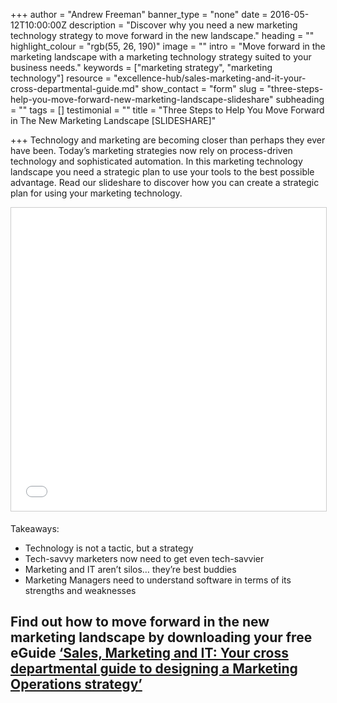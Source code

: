 +++
author = "Andrew Freeman"
banner_type = "none"
date = 2016-05-12T10:00:00Z
description = "Discover why you need a new marketing technology strategy to move forward in the new landscape."
heading = ""
highlight_colour = "rgb(55, 26, 190)"
image = ""
intro = "Move forward in the marketing landscape with a marketing technology strategy suited to your business needs."
keywords = ["marketing strategy", "marketing technology"]
resource = "excellence-hub/sales-marketing-and-it-your-cross-departmental-guide.md"
show_contact = "form"
slug = "three-steps-help-you-move-forward-new-marketing-landscape-slideshare"
subheading = ""
tags = []
testimonial = ""
title = "Three Steps to Help You Move Forward in The New Marketing Landscape [SLIDESHARE]"

+++
Technology and marketing are becoming closer than perhaps they ever have been. Today’s marketing strategies now rely on process-driven technology and sophisticated automation. In this marketing technology landscape you need a strategic plan to use your tools to the best possible advantage. Read our slideshare to discover how you can create a strategic plan for using your marketing technology.

<p style="text-align: center;">
<iframe style="border: 1px solid #CCC; border-width: 1px; margin-bottom: 5px; max-width: 100%;" src="//www.slideshare.net/slideshow/embed_code/key/ifDXSsYLljZZUb" frameborder="0" marginwidth="0" marginheight="0" scrolling="no" width="595" height="485"> </iframe></p>

Takeaways:

* Technology is not a tactic, but a strategy
* Tech-savvy marketers now need to get even tech-savvier
* Marketing and IT aren’t silos… they’re best buddies
* Marketing Managers need to understand software in terms of its strengths and weaknesses

## Find out how to move forward in the new marketing landscape by downloading your free eGuide [‘Sales, Marketing and IT: Your cross departmental guide to designing a Marketing Operations strategy’](http://interact.crmtechnologies.com/sales-marketing-and-it-your-cross-departmental-guide)